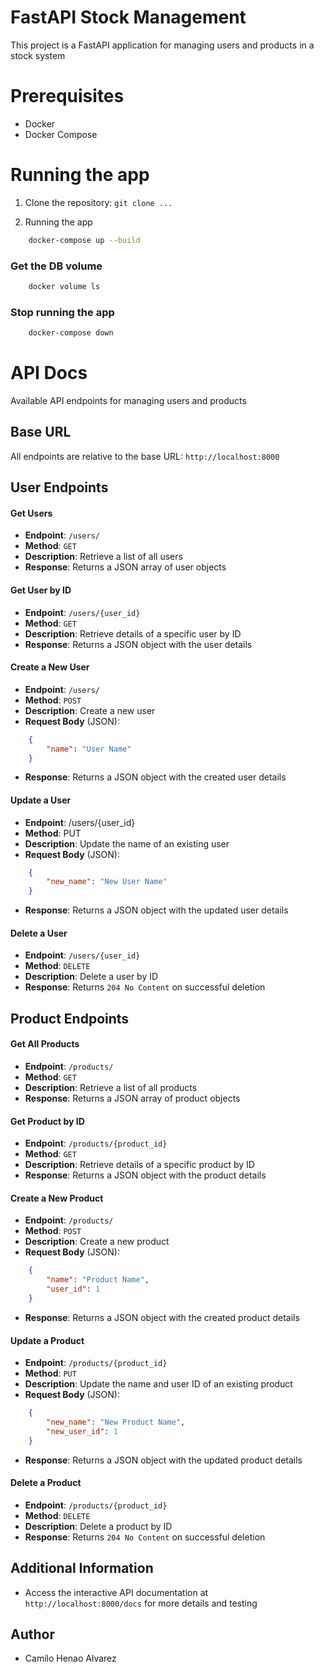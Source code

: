 # FastAPI Stock Management

This project is a FastAPI application for managing users and products in a stock system

# Prerequisites

- Docker
- Docker Compose

# Running the app

1. Clone the repository:
    `git clone ...`

2. Running the app
```bash
    docker-compose up --build
```

### Get the DB volume
```bash
    docker volume ls
```

### Stop running the app
```bash
    docker-compose down
```

# API Docs

Available API endpoints for managing users and products

## Base URL

All endpoints are relative to the base URL: `http://localhost:8000`

## User Endpoints

#### Get Users

- **Endpoint**: `/users/`
- **Method**: `GET`
- **Description**: Retrieve a list of all users
- **Response**: Returns a JSON array of user objects

#### Get User by ID

- **Endpoint**: `/users/{user_id}`
- **Method**: `GET`
- **Description**: Retrieve details of a specific user by ID
- **Response**: Returns a JSON object with the user details

#### Create a New User

- **Endpoint**: `/users/`
- **Method**: `POST`
- **Description**: Create a new user
- **Request Body** (JSON):
```json
    {
        "name": "User Name"
    }
```
- **Response**: Returns a JSON object with the created user details

#### Update a User

- **Endpoint**: /users/{user_id}
- **Method**: PUT
- **Description**: Update the name of an existing user
- **Request Body** (JSON):
```json
    {
        "new_name": "New User Name"
    }
```
- **Response**: Returns a JSON object with the updated user details

#### Delete a User

- **Endpoint**: `/users/{user_id}`
- **Method**: `DELETE`
- **Description**: Delete a user by ID
- **Response**: Returns `204 No Content` on successful deletion

## Product Endpoints

#### Get All Products

- **Endpoint**: `/products/`
- **Method**: `GET`
- **Description**: Retrieve a list of all products
- **Response**: Returns a JSON array of product objects

#### Get Product by ID

- **Endpoint**: `/products/{product_id}`
- **Method**: `GET`
- **Description**: Retrieve details of a specific product by ID
- **Response**: Returns a JSON object with the product details

#### Create a New Product

- **Endpoint**: `/products/`
- **Method**: `POST`
- **Description**: Create a new product
- **Request Body** (JSON):
```json
    {
        "name": "Product Name",
        "user_id": 1
    }
```
- **Response**: Returns a JSON object with the created product details

#### Update a Product

- **Endpoint**: `/products/{product_id}`
- **Method**: `PUT`
- **Description**: Update the name and user ID of an existing product
- **Request Body** (JSON):
```json
    {
        "new_name": "New Product Name",
        "new_user_id": 1
    }
```
- **Response**: Returns a JSON object with the updated product details

#### Delete a Product

- **Endpoint**: `/products/{product_id}`
- **Method**: `DELETE`
- **Description**: Delete a product by ID
- **Response**: Returns `204 No Content` on successful deletion

## Additional Information

- Access the interactive API documentation at `http://localhost:8000/docs` for more details and testing

## Author

- Camilo Henao Alvarez